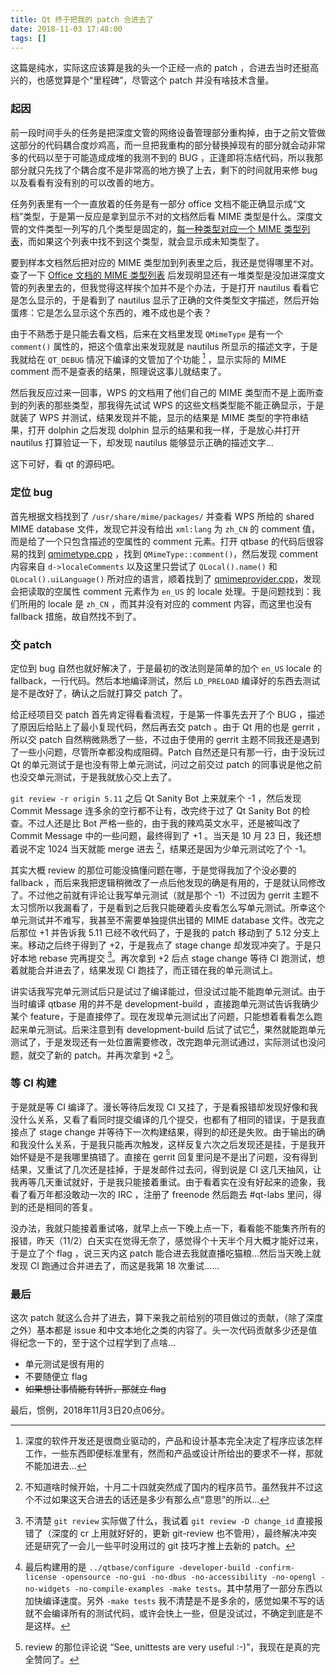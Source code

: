 ```yaml
---
title: Qt 终于把我的 patch 合进去了
date: 2018-11-03 17:48:00
tags: []
---
```


这篇是纯水，实际这应该算是我的头一个正经一点的 patch ，合进去当时还挺高兴的，也感觉算是个“里程碑”，尽管这个 patch 并没有啥技术含量。

### 起因

前一段时间手头的任务是把深度文管的网络设备管理部分重构掉，由于之前文管做这部分的代码耦合度炒鸡高，而一旦把我重构的部分替换掉现有的部分就会动非常多的代码以至于可能造成成堆的我测不到的 BUG ，正逢即将冻结代码，所以我那部分就只先找了个耦合度不是非常高的地方换了上去，剩下的时间就用来修 bug 以及看看有没有别的可以改善的地方。

任务列表里有一个一直放着的任务是有一部分 office 文档不能正确显示成“文档”类型，于是第一反应是拿到显示不对的文档然后看 MIME 类型是什么。深度文管的文件类型一列写的几个类型是固定的，[每一种类型对应一个 MIME 类型列表](https://github.com/linuxdeepin/dde-file-manager/tree/4.6.10/dde-file-manager-lib/mimetypes)，而如果这个列表中找不到这个类型，就会显示成未知类型了。

要到样本文档然后把对应的 MIME 类型加到列表里之后，我还是觉得哪里不对。查了一下 [Office 文档的 MIME 类型列表](http://blogs.msdn.com/vsofficedeveloper/pages/Office-2007-Open-XML-MIME-Types.aspx) 后发现明显还有一堆类型是没加进深度文管的列表里去的，但我觉得这样挨个加并不是个办法，于是打开 nautilus 看看它是怎么显示的，于是看到了 nautilus 显示了正确的文件类型文字描述，然后开始蛋疼：它是怎么显示这个东西的，难不成也是个表？

由于不熟悉于是只能去看文档，后来在文档里发现 `QMimeType` 是有一个 `comment()` 属性的，把这个值拿出来发现就是 nautilus 所显示的描述文字，于是我就给在 `QT_DEBUG` 情况下编译的文管加了个功能 [^1] ，显示实际的 MIME comment 而不是查表的结果，照理说这事儿就结束了。

然后我反应过来一回事，WPS 的文档用了他们自己的 MIME 类型而不是上面所查到的列表的那些类型，那我得先试试 WPS 的这些文档类型能不能正确显示，于是就装了 WPS 并测试，结果发现并不能，显示的结果是 MIME 类型的字符串结果，打开 dolphin 之后发现 dolphin 显示的结果和我一样，于是放心并打开 nautilus 打算验证一下，却发现 nautilus 能够显示正确的描述文字...

这下可好，看 qt 的源码吧。

### 定位 bug

首先根据文档找到了 `/usr/share/mime/packages/` 并查看 WPS 所给的 shared MIME database 文件，发现它并没有给出 `xml:lang` 为 `zh_CN` 的 comment 值，而是给了一个只包含描述的空属性的 comment 元素。打开 qtbase 的代码后很容易的找到 [qmimetype.cpp](https://github.com/qt/qtbase/blob/5.11/src/corelib/mimetypes/qmimetype.cpp#L261) ，找到 `QMimeType::comment()`，然后发现 comment 内容来自 `d->localeComments` 以及这里只尝试了 `QLocal().name()` 和 `QLocal().uiLanguage()` 所对应的语言，顺着找到了 [qmimeprovider.cpp](https://github.com/qt/qtbase/blob/5.11/src/corelib/mimetypes/qmimeprovider.cpp#L504)，发现会把读取的空属性 comment 元素作为 `en_US` 的 locale 处理。于是问题找到：我们所用的 locale 是 `zh_CN` ，而其并没有对应的 comment 内容，而这里也没有 fallback 措施，故自然找不到了。

### 交 patch

定位到 bug 自然也就好解决了，于是最初的改法则是简单的加个 `en_US` locale 的 fallback，一行代码。然后本地编译测试，然后 `LD_PRELOAD` 编译好的东西去测试是不是改好了，确认之后就打算交 patch 了。

给正经项目交 patch 首先肯定得看看流程，于是第一件事先去开了个 BUG ，描述了原因后给贴上了最小复现代码，然后再去交 patch 。由于 Qt 用的也是 gerrit ，所以交 patch 自然稍微熟悉了一些，不过由于使用的 gerrit 主题不同我还是遇到了一些小问题，尽管所幸都没构成阻碍。Patch 自然还是只有那一行，由于没玩过 Qt 的单元测试于是也没有带上单元测试，问过之前交过 patch 的同事说是他之前也没交单元测试，于是我就放心交上去了。

`git review -r origin 5.11` 之后 Qt Sanity Bot 上来就来个 -1 ，然后发现 Commit Message 连多余的空行都不让有，改完终于过了 Qt Sanity Bot 的检查。不过人还是比 Bot 严格一些的，由于我的辣鸡英文水平，还是被叫改了 Commit Message 中的一些问题，最终得到了 +1 。当天是 10 月 23 日，我还想着说不定 1024 当天就能 merge 进去 [^2]，结果还是因为少单元测试吃了个 -1。

其实大概 review 的那位可能没搞懂问题在哪，于是觉得我加了个没必要的 fallback ，而后来我把逻辑稍微改了一点后他发现的确是有用的，于是就认同修改了。不过他之前就有评论让我写单元测试（就是那个 -1）不过因为 gerrit 主题不太习惯所以我漏看了，于是看到之后我只能硬着头皮看怎么写单元测试。所幸这个单元测试并不难写，我甚至不需要单独提供出错的 MIME database 文件。改完之后那位 +1 并告诉我 5.11 已经不收代码了，于是我的 patch 移动到了 5.12 分支上来。移动之后终于得到了 +2，于是我点了 stage change 却发现冲突了。于是只好本地 rebase 完再提交 [^3]。再次拿到 +2 后点 stage change 等待 CI 跑测试，想着就能合并进去了，结果发现 CI 跑挂了，而正错在我的单元测试上。

讲实话我写完单元测试后只是试过了编译能过，但没试过能不能跑单元测试。由于当时编译 qtbase 用的并不是 development-build ，直接跑单元测试告诉我确少某个 feature，于是直接停了。现在发现单元测试出了问题，只能想着看看怎么跑起来单元测试。后来注意到有 development-build 后试了试它[^4]，果然就能跑单元测试了，于是发现还有一处位置需要修改，改完跑单元测试通过，实际测试也没问题，就交了新的 patch。并再次拿到 +2 [^5]。

### 等 CI 构建

于是就是等 CI 编译了。漫长等待后发现 CI 又挂了，于是看报错却发现好像和我没什么关系，又看了看同时提交编译的几个提交，也都有了相同的错误，于是我直接点了 stage change 并等待下一次构建结果，得到的却还是失败。由于输出的确和我没什么关系，于是我只能再次触发，这样反复六次之后发现还是挂，于是我开始怀疑是不是我哪里搞错了。直接在 gerrit 回复里问是不是出了问题，没有得到结果，又重试了几次还是挂掉，于是发邮件过去问，得到说是 CI 这几天抽风，让我再等几天重试就好，于是我只能接着重试。由于看着实在没有好起来的迹象，我看了看万年都没敢动一次的 IRC ，注册了 freenode 然后跑去 #qt-labs 里问，得到的还是相同的答复。

没办法，我就只能接着重试咯，就早上点一下晚上点一下，看看能不能集齐所有的报错，昨天（11/2）白天实在觉得无奈了，感觉得个十天半个月大概才能好过来，于是立了个 flag ，说三天内这 patch 能合进去我就直播吃猫粮...然后当天晚上就发现 CI 跑通过合并进去了，而这是我第 18 次重试......

### 最后

这次 patch 就这么合并了进去，算下来我之前给别的项目做过的贡献，（除了深度之外）基本都是 issue 和中文本地化之类的内容了。头一次代码贡献多少还是值得纪念一下的，至于这个过程学到了点啥...

 - 单元测试是很有用的
 - 不要随便立 flag
 - ~~如果想让事情能有转折，那就立 flag~~

<!--以及，猫粮的事希望他们能早点忘掉（-->

最后，惯例，2018年11月3日20点06分。

[^1]: 深度的软件开发还是很商业驱动的，产品和设计基本完全决定了程序应该怎样工作，一些东西即便标准里有，然而和产品或设计所给出的要求不一样，那就不能加进去...
[^2]: 不知道啥时候开始，十月二十四就突然成了国内的程序员节。虽然我并不过这个不过如果这天合进去的话还是多少有那么点“意思”的所以...
[^3]: 不清楚 `git review` 实际做了什么，我试着 `git review -D change_id` 直接报错了（深度的 cr 上用就好好的，更新 git-review 也不管用），最终解决冲突还是研究了一会儿一些平时没用过的 git 技巧才推上去新的 patch。
[^4]: 最后构建用的是 `../qtbase/configure -developer-build -confirm-license -opensource -no-gui -no-dbus -no-accessibility -no-opengl -no-widgets -no-compile-examples -make tests`。其中禁用了一部分东西以加快编译速度。另外 `-make tests` 我不清楚是不是多余的，感觉如果不写的话就不会编译所有的测试代码，或许会快上一些，但是没试过，不确定到底是不是这样。
[^5]: review 的那位评论说 “See, unittests are very useful :-)”，我现在是真的完全赞同了。
